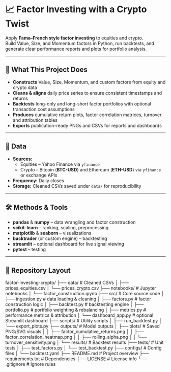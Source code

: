 # 📈 Factor Investing with a Crypto Twist

Apply **Fama–French style factor investing** to equities and crypto.  
Build Value, Size, and Momentum factors in Python, run backtests, and generate clear performance reports and plots for portfolio analysis.

---

## 🚀 What This Project Does

* **Constructs** Value, Size, Momentum, and custom factors from equity and crypto data  
* **Cleans & aligns** daily price series to ensure consistent timestamps and returns  
* **Backtests** long-only and long-short factor portfolios with optional transaction cost assumptions  
* **Produces** cumulative return plots, factor correlation matrices, turnover and attribution tables  
* **Exports** publication-ready PNGs and CSVs for reports and dashboards  

---

## 📂 Data

* **Sources:**  
  * Equities – Yahoo Finance via `yfinance`  
  * Crypto – Bitcoin (**BTC-USD**) and Ethereum (**ETH-USD**) via `yfinance` or exchange APIs  
* **Frequency:** Daily closes  
* **Storage:** Cleaned CSVs saved under `data/` for reproducibility  

---

## 🛠 Methods & Tools

* **pandas** & **numpy** – data wrangling and factor construction  
* **scikit-learn** – ranking, scaling, preprocessing  
* **matplotlib** & **seaborn** – visualizations  
* **backtrader** (or custom engine) – backtesting  
* **streamlit** – optional dashboard for live signal viewing  
* **pytest** – testing  

---

## 📁 Repository Layout

factor-investing-crypto/
├── data/                       # Cleaned CSVs
│   ├── prices_equities.csv
│   └── prices_crypto.csv
├── notebooks/                  # Jupyter notebooks
│   └── factor_construction.ipynb
├── src/                        # Core source code
│   ├── ingestion.py            # data loading & cleaning
│   ├── factors.py              # factor construction logic
│   ├── backtest.py             # backtesting engine
│   ├── portfolio.py            # portfolio weighting & rebalancing
│   ├── metrics.py              # performance metrics & attribution
│   └── dashboard_app.py        # optional Streamlit dashboard
├── scripts/                    # Utility scripts
│   ├── run_backtest.py
│   └── export_plots.py
├── outputs/                    # Model outputs
│   ├── plots/                  # Saved PNG/SVG visuals
│   │   ├── factor_cumulative_returns.png
│   │   ├── factor_correlation_heatmap.png
│   │   ├── rolling_alpha.png
│   │   └── turnover_sensitivity.png
│   └── results/                # Backtest results
├── tests/                      # Unit tests
│   ├── test_factors.py
│   └── test_backtest.py
├── configs/                    # Config files
│   └── backtest.yaml
├── README.md                   # Project overview
├── requirements.txt            # Dependencies
├── LICENSE                     # License info
└── .gitignore                  # Ignore rules





